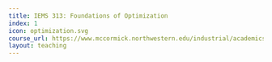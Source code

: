 ```yaml
---
title: IEMS 313: Foundations of Optimization
index: 1
icon: optimization.svg      
course_url: https://www.mccormick.northwestern.edu/industrial/academics/courses/descriptions/313.html
layout: teaching    
---
```


